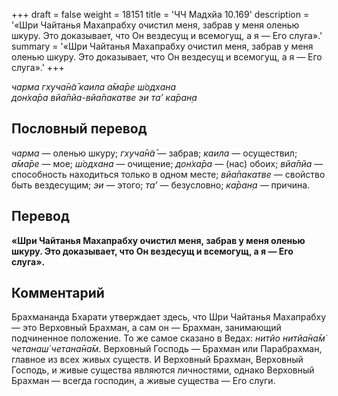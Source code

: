 +++
draft = false
weight = 18151
title = 'ЧЧ Мадхйа 10.169'
description = '«Шри Чайтанья Махапрабху очистил меня, забрав у меня оленью шкуру. Это доказывает, что Он вездесущ и всемогущ, а я — Его слуга».'
summary = '«Шри Чайтанья Махапрабху очистил меня, забрав у меня оленью шкуру. Это доказывает, что Он вездесущ и всемогущ, а я — Его слуга».'
+++

_чарма гхуча̄н̃а̄ каила а̄ма̄ре ш́одхана  
дон̇ха̄ра вйа̄пйа-вйа̄пакатве эи та’ ка̄ран̣а_

## Пословный перевод

_чарма_ — оленью шкуру; _гхуча̄н̃а̄_ — забрав; _каила_ — осуществил; _а̄ма̄ре_ — мое; _ш́одхана_ — очищение; _дон̇ха̄ра_ — (нас) обоих; _вйа̄пйа_ — способность находиться только в одном месте; _вйа̄пакатве_ — свойство быть вездесущим; _эи_ — этого; _та’_ — безусловно; _ка̄ран̣а_ — причина.

## Перевод

**«Шри Чайтанья Махапрабху очистил меня, забрав у меня оленью шкуру. Это доказывает, что Он вездесущ и всемогущ, а я — Его слуга».**

## Комментарий

Брахмананда Бхарати утверждает здесь, что Шри Чайтанья Махапрабху — это Верховный Брахман, а сам он — Брахман, занимающий подчиненное положение. То же самое сказано в Ведах: _нитйо нитйа̄на̄м̇ четанаш́ четана̄на̄м_. Верховный Господь — Брахман или Парабрахман, главное из всех живых существ. И Верховный Брахман, Верховный Господь, и живые существа являются личностями, однако Верховный Брахман — всегда господин, а живые существа — Его слуги.
